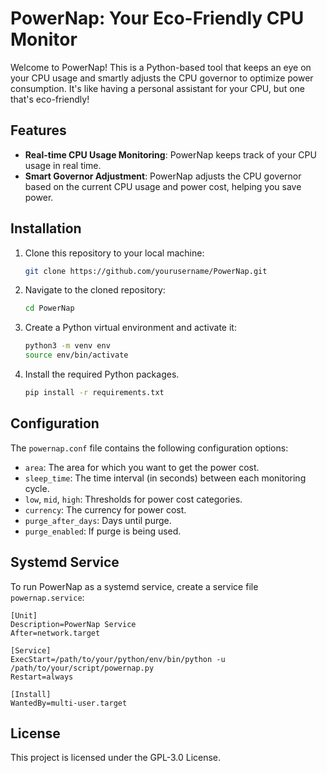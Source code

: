 # PowerNap: Your Eco-Friendly CPU Monitor

Welcome to PowerNap! This is a Python-based tool that keeps an eye on your CPU usage and smartly adjusts the CPU governor to optimize power consumption. It's like having a personal assistant for your CPU, but one that's eco-friendly!

## Features

- **Real-time CPU Usage Monitoring**: PowerNap keeps track of your CPU usage in real time.
- **Smart Governor Adjustment**: PowerNap adjusts the CPU governor based on the current CPU usage and power cost, helping you save power.

## Installation

1. Clone this repository to your local machine:
    ```bash
    git clone https://github.com/yourusername/PowerNap.git
    ```
2. Navigate to the cloned repository:
    ```bash
    cd PowerNap
    ```
3. Create a Python virtual environment and activate it:
    ```bash
    python3 -m venv env
    source env/bin/activate
    ```
4. Install the required Python packages.
    ```bash
    pip install -r requirements.txt
    ```

## Configuration

The `powernap.conf` file contains the following configuration options:

- `area`: The area for which you want to get the power cost.
- `sleep_time`: The time interval (in seconds) between each monitoring cycle.
- `low`, `mid`, `high`: Thresholds for power cost categories.
- `currency`: The currency for power cost.
- `purge_after_days`: Days until purge.
- `purge_enabled`: If purge is being used.

## Systemd Service

To run PowerNap as a systemd service, create a service file `powernap.service`:

```systemd
[Unit]
Description=PowerNap Service
After=network.target

[Service]
ExecStart=/path/to/your/python/env/bin/python -u /path/to/your/script/powernap.py
Restart=always

[Install]
WantedBy=multi-user.target
```
## License
This project is licensed under the GPL-3.0 License.
